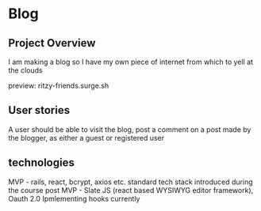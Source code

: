 # Blog

## Project Overview
I am making a blog so I have my own piece of internet from which to yell at the clouds

preview: ritzy-friends.surge.sh

## User stories
A user should be able to visit the blog, post a comment on a post made by the blogger, as either a guest or registered user

## technologies
MVP - rails, react, bcrypt, axios etc. standard tech stack introduced during the course
post MVP - Slate JS (react based WYSIWYG editor framework), Oauth 2.0 
Ipmlementing hooks currently
